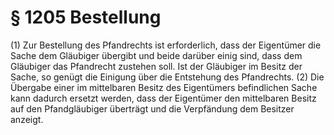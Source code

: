 # § 1205 Bestellung
(1) Zur Bestellung des Pfandrechts ist erforderlich, dass der Eigentümer die Sache dem Gläubiger übergibt und beide darüber einig sind, dass dem Gläubiger das Pfandrecht zustehen soll. Ist der Gläubiger im Besitz der Sache, so genügt die Einigung über die Entstehung des Pfandrechts.
(2) Die Übergabe einer im mittelbaren Besitz des Eigentümers befindlichen Sache kann dadurch ersetzt werden, dass der Eigentümer den mittelbaren Besitz auf den Pfandgläubiger überträgt und die Verpfändung dem Besitzer anzeigt.